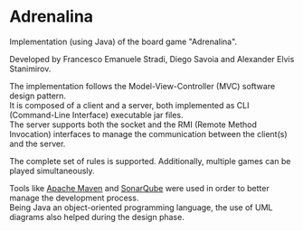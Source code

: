 # Adrenalina
Implementation (using Java) of the board game "Adrenalina".

Developed by Francesco Emanuele Stradi, Diego Savoia and Alexander Elvis Stanimirov.

The implementation follows the Model-View-Controller (MVC) software design pattern.\
It is composed of a client and a server, both implemented as CLI (Command-Line Interface) executable jar files.\
The server supports both the socket and the RMI (Remote Method Invocation) interfaces to manage the communication between the client(s) and the server.

The complete set of rules is supported. Additionally, multiple games can be played simultaneously.

Tools like [Apache Maven](https://maven.apache.org/) and [SonarQube](https://www.sonarqube.org/) were used in order to better manage the development process.\
Being Java an object-oriented programming language, the use of UML diagrams also helped during the design phase.
